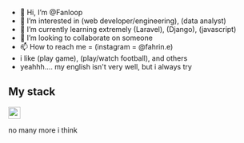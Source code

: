 - 👋 Hi, I’m @Fanloop
- 👀 I’m interested in (web developer/engineering), (data analyst)
- 🌱 I’m currently learning extremely (Laravel), (Django), (javascript)
- 💞️ I’m looking to collaborate on someone
- 📫 How to reach me = (instagram = @fahrin.e)
- i like (play game), (play/watch football), and others
- yeahhh.... my english isn't very well, but i always try

## My stack
<img src="https://cdn.jsdelivr.net/gh/devicons/devicon@latest/icons/laravel/laravel-original-wordmark.svg" height="24" />

no many more i think
